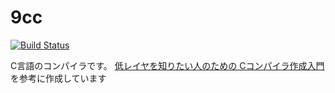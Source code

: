 # 9cc

[![Build Status](https://travis-ci.org/dekokun/9cc.svg?branch=master)](https://travis-ci.org/dekokun/9cc)

C言語のコンパイラです。
[低レイヤを知りたい人のための Cコンパイラ作成入門](https://www.sigbus.info/compilerbook/) を参考に作成しています
